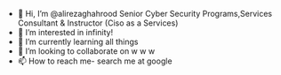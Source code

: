 - 👋 Hi, I’m @alirezaghahrood
Senior Cyber Security Programs,Services Consultant & Instructor (Ciso as a Services)
- 👀 I’m interested in infinity!
- 🌱 I’m currently learning all things
- 💞️ I’m looking to collaborate on  w w w
- 📫 How to reach me- search me at google
